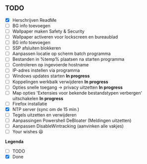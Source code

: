 ## TODO
- [x] Herschrijven ReadMe
- [ ] BG info toevoegen
- [ ] Wallpaper maken Safety & Security
- [ ] Wallpaper activeren voor lockscreen en bureaublad
- [ ] BG info toevoegen
- [ ] SSP  afsluiten blokkeren
- [ ] Aanpassen locatie op scherm batch programma
- [ ] Bestanden in %temp% plaatsen na starten programma
- [ ] Controleren op ingevoerde hostname
- [ ] IP-adres instellen via programma
- [ ] Windows updates starten **In progress**
- [ ] Koppelingen werkbalk verwijderen **In progress**
- [ ] Opties snelle toegang -> privacy uitzetten **In progress**
- [ ] Map opties 'Extensies voor bekende bestandstypen verbergen' uitschakelen **In progress**
- [ ] Firefox installatie
- [x] NTP server (sync om de 15 min.)
- [ ] Tegels uitzetten en verwijderen
- [ ] Aanpassingen Powershell DeBloater (Meldingen uitzetten)
- [ ] Aanpassen DisableWintracking (aanvinken alle vakjes)
- [ ] Your wishes :smiley:

**Legenda**
- [ ] TODO
- [x] Done
